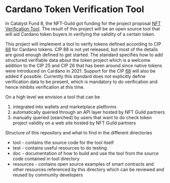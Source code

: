 # Cardano Token Verification Tool
In Catalyst Fund 8, the NFT-Guild got funding for the project proposal [NFT Verification Tool](https://cardano.ideascale.com/c/idea/62083). The result of this project will be an open source tool that will aid Cardano token buyers in verifying the validity of a certain token.

This project will implement a tool to verify tokens defined according to CIP [88](https://github.com/cardano-foundation/CIPs/tree/master/CIP-0088) for Cardano tokens. CIP 88 is not yet released, but most of the details are good enough defined to get started. The standard specifies how to add structured verifiable data about the token project which is a welcome addition to the CIP 25 and CIP 26 that has been around since native tokens were introduced on Cardano in 2021.
Support for the CIP [68](https://github.com/cardano-foundation/CIPs/tree/master/CIP-0068) will also be added if possible. Currently this standard does not explicitly define verification data to be present, which is mandatory to do verification and hence inhibits verification at this time.

On a high level we envision a tool that can be 
1. integrated into wallets and marketplace platforms
2. automatically queried through an API layer hosted by NFT Guild partners
3. manually queried (searched) by users that want to do check token project validity on a web site hosted by NFT Guild partners

Structure of this repository and what to find in the different directories
- tool - contains the source code for the tool itself
- test - contains useful resources to do testing
- doc - documentation of how to build and use the tool from the source code contained in tool directory
- resources - contains open source examples of smart contracts and other resources referenced by this directory which can be reviewed and reused by community developers

